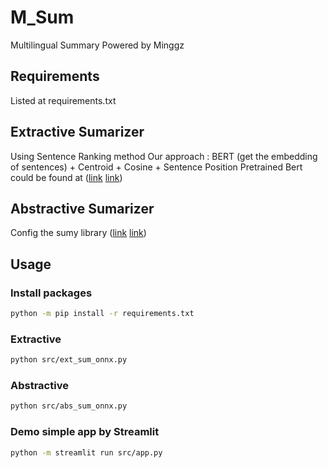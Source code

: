 # M_Sum
Multilingual Summary
Powered by Minggz

## Requirements 
Listed at requirements.txt

## Extractive Sumarizer
Using Sentence Ranking method
Our approach : BERT (get the embedding of sentences) + Centroid + Cosine + Sentence Position
Pretrained Bert could be found at ([link](https://pypi.org/project/sumy/) <a href="https://pypi.org/project/sumy/">link</a>) 
## Abstractive Sumarizer
Config the sumy library ([link](https://huggingface.co/models) <a href="https://huggingface.co/models">link</a>) 

## Usage

### Install packages
```bash
python -m pip install -r requirements.txt
```

### Extractive
```bash
python src/ext_sum_onnx.py
```

### Abstractive
```bash
python src/abs_sum_onnx.py
```
### Demo simple app by Streamlit
```bash
python -m streamlit run src/app.py
```